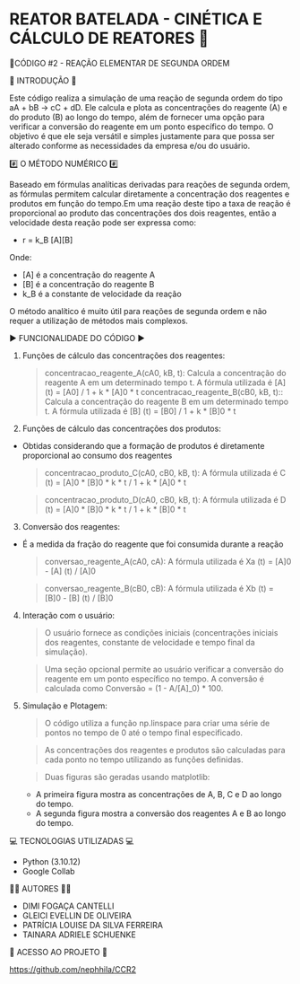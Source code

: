# REATOR BATELADA - CINÉTICA E CÁLCULO DE REATORES 🧪

🔹CÓDIGO #2 - REAÇÃO ELEMENTAR DE SEGUNDA ORDEM

📌 INTRODUÇÃO 📌

Este código realiza a simulação de uma reação de segunda ordem do tipo aA + bB → cC + dD. Ele calcula e plota as concentrações do reagente (A) e do produto (B) ao longo do tempo, além de fornecer uma opção para verificar a conversão do reagente em um ponto específico do tempo. O objetivo é que ele seja versátil e simples justamente para que possa ser alterado conforme as necessidades da empresa e/ou do usuário.

#️⃣ O MÉTODO NUMÉRICO #️⃣

Baseado em fórmulas analíticas derivadas para reações de segunda ordem, as fórmulas permitem calcular diretamente a concentração dos reagentes e produtos em função do tempo.Em uma reação deste tipo a taxa de reação é proporcional ao produto das concentrações dos dois reagentes, então a velocidade desta reação pode ser expressa como:

* r = k_B [A][B]

Onde:

* [A] é a concentração do reagente A
* [B] é a concentração do reagente B
* k_B é a constante de velocidade da reação

O método analítico é muito útil para reações de segunda ordem e não requer a utilização de métodos mais complexos.

▶️ FUNCIONALIDADE DO CÓDIGO ▶️

 1. Funções de cálculo das concentrações dos reagentes:

	> concentracao_reagente_A(cA0, kB, t): Calcula a concentração do reagente A em um determinado tempo t. A fórmula utilizada é [A] (t) = [A0] / 1 + k * [A]0 * t
	> concentracao_reagente_B(cB0, kB, t):: Calcula a concentração do reagente B em um determinado tempo t. A fórmula utilizada é [B] (t) = [B0] / 1 + k * [B]0 * t

 2. Funções de cálculo das concentrações dos produtos:

* Obtidas considerando que a formação de produtos é diretamente proporcional ao consumo dos reagentes

	> concentracao_produto_C(cA0, cB0, kB, t): A fórmula utilizada é C (t) = [A]0 * [B]0 * k * t / 1 + k * [A]0 * t
 
	> concentracao_produto_D(cA0, cB0, kB, t): A fórmula utilizada é D (t) = [A]0 * [B]0 * k * t / 1 + k * [B]0 * t

 3. Conversão dos reagentes:

* É a medida da fração do reagente que foi consumida durante a reação

	> conversao_reagente_A(cA0, cA): A fórmula utilizada é Xa (t) = [A]0 - [A] (t) / [A]0
 
	> conversao_reagente_B(cB0, cB): A fórmula utilizada é Xb (t) = [B]0 - [B] (t) / [B]0


 4. Interação com o usuário:

	> O usuário fornece as condições iniciais (concentrações iniciais dos reagentes, constante de velocidade e tempo final da simulação).
 
	> Uma seção opcional permite ao usuário verificar a conversão do reagente em um ponto específico no tempo. A conversão é calculada como Conversão = (1 - A/[A]_0) * 100.

 5. Simulação e Plotagem:

	> O código utiliza a função np.linspace para criar uma série de pontos no tempo de 0 até o tempo final especificado.
 
	> As concentrações dos reagentes e produtos são calculadas para cada ponto no tempo utilizando as funções definidas.
 
	> Duas figuras são geradas usando matplotlib:
 
	* A primeira figura mostra as concentrações de A, B, C e D ao longo do tempo.
	* A segunda figura mostra a conversão dos reagentes A e B ao longo do tempo.

💻 TECNOLOGIAS UTILIZADAS 💻 

 * Python (3.10.12)
 * Google Collab

🧑‍🔬 AUTORES 🧑‍🔬

 * DIMI FOGAÇA CANTELLI
 * GLEICI EVELLIN DE OLIVEIRA
 * PATRÍCIA LOUISE DA SILVA FERREIRA
 * TAINARA ADRIELE SCHUENKE

🔗 ACESSO AO PROJETO 🔗

https://github.com/nephhila/CCR2
